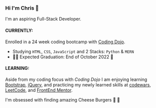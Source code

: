 ### Hi I'm Chris :wave:
I'm an aspiring Full-Stack Developer.

#### **CURRENTLY:**
Enrolled in a 24 week coding bootcamp with [Coding Dojo](https://www.codingdojo.com).
  - Studying `HTML`, `CSS`, `JavaScript` and 2 Stacks: `Python` & `MERN`
  - 👨‍🎓 Expected Graduation: End of October 2022 🙌

#### **LEARNING:**
Aside from my coding focus with *Coding Dojo* I am enjoying learning [Bootstrap](https://www.getbootstrap.com), [jQuery](https://jquery.com/), and practicing my newly learned skills at [codewars](https://www.codewars.com/), [LeetCode](https://leetcode.com/), and [FrontEnd Mentor](https://www.frontendmentor.io/).

I'm obsessed with finding amazing Cheese Burgers 🍔 🤤
<!---
chris-nowicki/chris-nowicki is a ✨ special ✨ repository because its `README.md` (this file) appears on your GitHub profile.
You can click the Preview link to take a look at your changes.
--->
